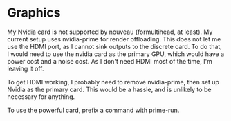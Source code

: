# Graphics

My Nvidia card is not supported by nouveau (formultihead, at least). My 
current setup uses nvidia-prime for render offloading. This does not let me 
use the HDMI port, as I cannot sink outputs to the discrete card. To do that, 
I would need to use the nvidia card as the primary GPU, which would have a 
power cost and a noise cost. As I don't need HDMI most of the time, I'm 
leaving it off.

To get HDMI working, I probably need to remove nvidia-prime, then set up 
Nvidia as the primary card. This would be a hassle, and is unlikely to be 
necessary for anything.

To use the powerful card, prefix a command with prime-run.
